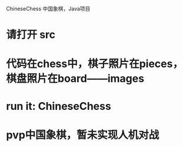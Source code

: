 ChineseChess
中国象棋，Java项目
# 请打开 src
# 代码在chess中，棋子照片在pieces，棋盘照片在board——images
# run it:   ChineseChess
 
# pvp中国象棋，暂未实现人机对战
